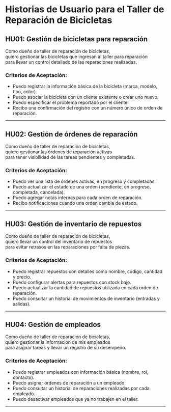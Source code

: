 # Historias de Usuario para el Taller de Reparación de Bicicletas

## HU01: Gestión de bicicletas para reparación
Como dueño de taller de reparación de bicicletas,  
quiero gestionar las bicicletas que ingresan al taller para reparación  
para llevar un control detallado de las reparaciones realizadas.

### Criterios de Aceptación:
- Puedo registrar la información básica de la bicicleta (marca, modelo, tipo, color).
- Puedo asociar la bicicleta con un cliente existente o crear uno nuevo.
- Puedo especificar el problema reportado por el cliente.
- Recibo una confirmación del registro con un número único de orden de reparación.

---

## HU02: Gestión de órdenes de reparación
Como dueño de taller de reparación de bicicletas,  
quiero gestionar las órdenes de reparación activas  
para tener visibilidad de las tareas pendientes y completadas.

### Criterios de Aceptación:
- Puedo ver una lista de órdenes activas, en progreso y completadas.
- Puedo actualizar el estado de una orden (pendiente, en progreso, completada, cancelada).
- Puedo agregar notas internas para cada orden de reparación.
- Recibo notificaciones cuando una orden cambia de estado.

---

## HU03: Gestión de inventario de repuestos
Como dueño de taller de reparación de bicicletas,  
quiero llevar un control del inventario de repuestos  
para evitar retrasos en las reparaciones por falta de piezas.

### Criterios de Aceptación:
- Puedo registrar repuestos con detalles como nombre, código, cantidad y precio.
- Puedo configurar alertas para repuestos con stock bajo.
- Puedo actualizar la cantidad de repuestos utilizada en cada orden de reparación.
- Puedo consultar un historial de movimientos de inventario (entradas y salidas).

---

## HU04: Gestión de empleados
Como dueño de taller de reparación de bicicletas,  
quiero gestionar la información de mis empleados  
para asignar tareas y llevar un registro de su desempeño.

### Criterios de Aceptación:
- Puedo registrar empleados con información básica (nombre, rol, contacto).
- Puedo asignar órdenes de reparación a un empleado.
- Puedo consultar un historial de reparaciones realizadas por cada empleado.
- Puedo desactivar empleados que ya no trabajen en el taller.

---